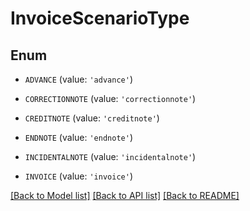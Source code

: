 # InvoiceScenarioType


## Enum

* `ADVANCE` (value: `'advance'`)

* `CORRECTIONNOTE` (value: `'correctionnote'`)

* `CREDITNOTE` (value: `'creditnote'`)

* `ENDNOTE` (value: `'endnote'`)

* `INCIDENTALNOTE` (value: `'incidentalnote'`)

* `INVOICE` (value: `'invoice'`)

[[Back to Model list]](../README.md#documentation-for-models) [[Back to API list]](../README.md#documentation-for-api-endpoints) [[Back to README]](../README.md)


